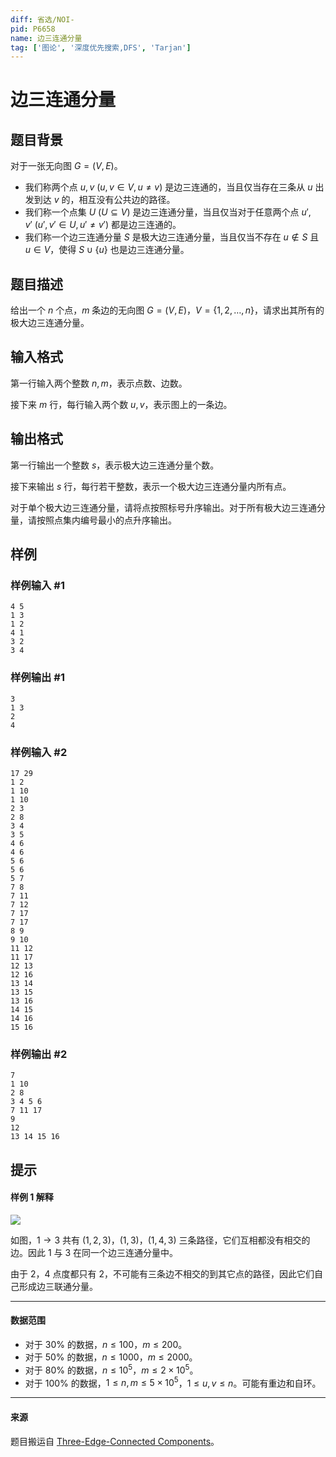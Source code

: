 ```yaml
---
diff: 省选/NOI-
pid: P6658
name: 边三连通分量
tag: ['图论', '深度优先搜索,DFS', 'Tarjan']
---
```

# 边三连通分量
## 题目背景

对于一张无向图 $G = (V, E)$。

- 我们称两个点 $u, v ~ (u, v \in V, u \neq v)$ 是边三连通的，当且仅当存在三条从 $u$ 出发到达 $v$ 的，相互没有公共边的路径。
- 我们称一个点集 $U ~ (U \subseteq V)$ 是边三连通分量，当且仅当对于任意两个点 $u', v' ~ (u', v' \in U, u' \neq v')$ 都是边三连通的。
- 我们称一个边三连通分量 $S$ 是极大边三连通分量，当且仅当不存在 $u \not \in S$ 且 $u \in V$，使得 $S \cup \{u\}$ 也是边三连通分量。
## 题目描述

给出一个 $n$ 个点，$m$ 条边的无向图 $G = (V, E)$，$V = \{1, 2, \ldots, n\}$，请求出其所有的极大边三连通分量。
## 输入格式

第一行输入两个整数 $n, m$，表示点数、边数。

接下来 $m$ 行，每行输入两个数 $u, v$，表示图上的一条边。
## 输出格式

第一行输出一个整数 $s$，表示极大边三连通分量个数。

接下来输出 $s$ 行，每行若干整数，表示一个极大边三连通分量内所有点。

对于单个极大边三连通分量，请将点按照标号升序输出。对于所有极大边三连通分量，请按照点集内编号最小的点升序输出。
## 样例

### 样例输入 #1
```
4 5
1 3
1 2
4 1
3 2
3 4
```
### 样例输出 #1
```
3
1 3
2
4
```
### 样例输入 #2
```
17 29
1 2
1 10
1 10
2 3
2 8
3 4
3 5
4 6
4 6
5 6
5 6
5 7
7 8
7 11
7 12
7 17
7 17
8 9
9 10
11 12
11 17
12 13
12 16
13 14
13 15
13 16
14 15
14 16
15 16
```
### 样例输出 #2
```
7
1 10
2 8
3 4 5 6
7 11 17
9
12
13 14 15 16
```
## 提示

#### 样例 1 解释

![](https://cdn.luogu.com.cn/upload/image_hosting/eqpng8sy.png)

如图，$1 \to 3$ 共有 $(1, 2, 3)$，$(1, 3)$，$(1, 4, 3)$ 三条路径，它们互相都没有相交的边。因此 $1$ 与 $3$ 在同一个边三连通分量中。

由于 $2$，$4$ 点度都只有 $2$，不可能有三条边不相交的到其它点的路径，因此它们自己形成边三联通分量。

---

#### 数据范围

- 对于 $30\%$ 的数据，$n \le 100$，$m \le 200$。
- 对于 $50\%$ 的数据，$n \le 1000$，$m \le 2000$。
- 对于 $80\%$ 的数据，$n \le 10 ^ 5$，$m \le 2 \times 10 ^ 5$。
- 对于 $100\%$ 的数据，$1 \le n, m \le 5 \times 10 ^ 5$，$1 \le u, v \le n$。可能有重边和自环。

---

#### 来源

题目搬运自 [Three-Edge-Connected Components](https://judge.yosupo.jp/problem/three_edge_connected_components)。
